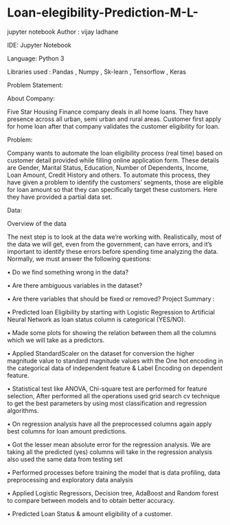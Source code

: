 # Loan-elegibility-Prediction-M-L-
jupyter notebook
Author : vijay ladhane

IDE: Jupyter Notebook

Language: Python 3

Libraries used : Pandas , Numpy , Sk-learn , Tensorflow , Keras

Problem Statement:

About Company:

Five Star Housing Finance company deals in all home loans. They have presence across all urban, semi urban and rural areas. Customer first apply for home loan after that company validates the customer eligibility for loan.

Problem:

Company wants to automate the loan eligibility process (real time) based on customer detail provided while filling online application form. These details are Gender, Marital Status, Education, Number of Dependents, Income, Loan Amount, Credit History and others. To automate this process, they have given a problem to identify the customers’ segments, those are eligible for loan amount so that they can specifically target these customers. Here they have provided a partial data set.

Data:

Overview of the data

The next step is to look at the data we’re working with. Realistically, most of the data we will get, even from the government, can have errors, and it’s important to identify these errors before spending time analyzing the data. Normally, we must answer the following questions:

• Do we find something wrong in the data?

• Are there ambiguous variables in the dataset?

• Are there variables that should be fixed or removed? Project Summary :

• Predicted loan Eligibility by starting with Logistic Regression to Artificial Neural Network as loan status column is categorical (YES/NO).

• Made some plots for showing the relation between them all the columns which we will take as a predictors.

• Applied StandardScaler on the dataset for conversion the higher magnitude value to standard magnitude values with the One hot encoding in the categorical data of independent feature & Label Encoding on dependent feature.

• Statistical test like ANOVA, Chi-square test are performed for feature selection, After performed all the operations used grid search cv technique to get the best parameters by using most classification and regression algorithms.

• On regression analysis have all the preprocessed columns again apply best columns for loan amount predictions.

• Got the lesser mean absolute error for the regression analysis. We are taking all the predicted (yes) columns will take in the regression analysis also used the same data from testing set

• Performed processes before training the model that is data profiling, data preprocessing and exploratory data analysis

• Applied Logistic Regressors, Decision tree, AdaBoost and Random forest to compare between models and to obtain better accuracy.

• Predicted Loan Status & amount eligibility of a customer.
